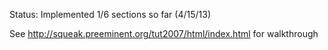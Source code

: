 Status: Implemented 1/6 sections so far (4/15/13)

See http://squeak.preeminent.org/tut2007/html/index.html for walkthrough
